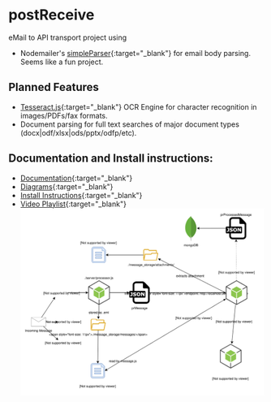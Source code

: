 # postReceive
eMail to API transport project using 
- Nodemailer's [simpleParser](https://nodemailer.com/extras/mailparser/){:target="_blank"} for email body parsing. 
Seems like a fun project.

## Planned Features 
- [Tesseract.js](https://github.com/naptha/tesseract.js){:target="_blank"} OCR Engine for character recognition in images/PDFs/fax formats.
- Document parsing for full text searches of major document types (docx|odf/xlsx|ods/pptx/odfp/etc). 
 
## Documentation and Install instructions:
- [Documentation](https://treestarsystems.atlassian.net/wiki/spaces/PRD/overview){:target="_blank"}
- [Diagrams](https://treestarsystems.atlassian.net/wiki/spaces/PRD/pages/7831556/Diagrams){:target="_blank"}
- [Install Instructions](https://treestarsystems.atlassian.net/wiki/spaces/PRD/pages/6291592/Install){:target="_blank"}
- [Video Playlist](https://www.youtube.com/watch?v=_G_wdv-HTbI&list=PLFwrukKhzwLhIFpN1qufsp4UqORl_lDpp){:target="_blank"}
![mail flow diagram](mail-flow.svg)
